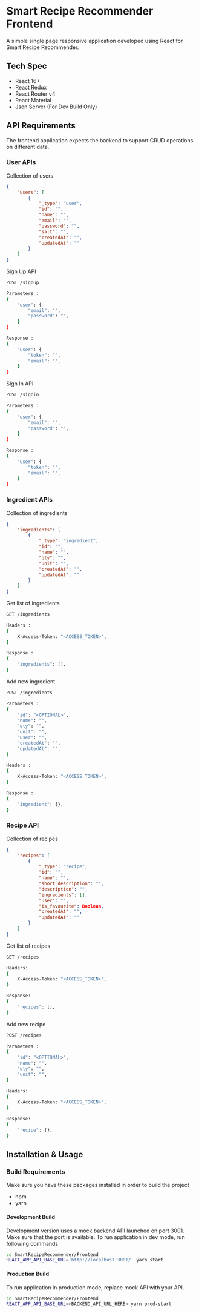 # Smart Recipe Recommender Frontend

A simple single page responsive application developed using React for Smart Recipe Recommender.

## Tech Spec

* React 16+
* React Redux 
* React Router v4
* React Material
* Json Server (For Dev Build Only)

## API Requirements

The frontend application expects the backend to support CRUD operations on different data. 

### User APIs

Collection of users 

```json
{ 
    "users": [
        { 
            "_type": "user", 
            "id": "", 
            "name": "", 
            "email": "", 
            "password": "", 
            "salt": "", 
            "createdAt": "", 
            "updatedAt": "" 
        }
    ]
}
```

Sign Up API

```bash
POST /signup

Parameters : 
{
    "user": {
        "email": "",
        "password": "",
    }
}

Response :
{
    "user": {
        "token": "",
        "email": "",
    }
}
```

Sign In API

```bash
POST /signin

Parameters : 
{
    "user": {
        "email": "",
        "password": "",
    }
}

Response :
{
    "user": {
        "token": "",
        "email": "",
    }
}
```

### Ingredient APIs

Collection of ingredients

```json
{ 
    "ingredients": [
        { 
            "_type": "ingredient", 
            "id": "", 
            "name": "", 
            "qty": "", 
            "unit": "", 
            "createdAt": "", 
            "updatedAt": "" 
        }
    ]
}
```

Get list of ingredients

```bash
GET /ingredients

Headers : 
{
    X-Access-Token: "<ACCESS_TOKEN>",
}

Response : 
{
    "ingredients": [],
}
```

Add new ingredient

```bash
POST /ingredients

Parameters : 
{
    "id": "<OPTIONAL>",
    "name": "",
    "qty": "",
    "unit": "",
    "user": "",
    "createdAt": "",
    "updatedAt": "",
}

Headers : 
{
    X-Access-Token: "<ACCESS_TOKEN>",
}

Response : 
{
    "ingredient": {},
}
```

### Recipe API

Collection of recipes

```json
{ 
    "recipes": [
        { 
            "_type": "recipe", 
            "id": "", 
            "name": "", 
            "short_description": "", 
            "description": "", 
            "ingredients": [], 
            "user": "",
            "is_favourite": Boolean, 
            "createdAt": "", 
            "updatedAt": "" 
        }
    ]
}
```

Get list of recipes

```bash
GET /recipes

Headers: 
{
    X-Access-Token: "<ACCESS_TOKEN>",
}

Response: 
{
    "recipes": [],
}
```

Add new recipe

```bash
POST /recipes

Parameters : 
{
    "id": "<OPTIONAL>",
    "name": "",
    "qty": "",
    "unit": "",
}

Headers: 
{
    X-Access-Token: "<ACCESS_TOKEN>",
}

Response: 
{
    "recipe": {},
}
```

## Installation & Usage

### Build Requirements

Make sure you have these packages installed in order to build the project

* npm
* yarn

#### Development Build

Development version uses a mock backend API launched on port 3001. Make sure that the port is available. To run application in dev mode, run following commands

```bash
cd SmartRecipeRecommender/Frontend
REACT_APP_API_BASE_URL='http://localhost:3001/' yarn start
```

#### Production Build

To run application in production mode, replace mock API with your API. 

```bash
cd SmartRecipeRecommender/Frontend
REACT_APP_API_BASE_URL=<BACKEND_API_URL_HERE> yarn prod-start
```